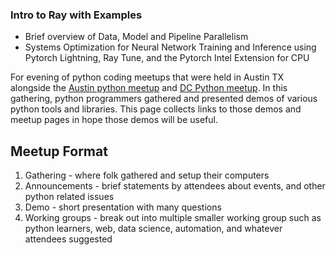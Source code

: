 ### Intro to Ray with Examples 
-  Brief overview of Data, Model and Pipeline Parallelism
- Systems Optimization for Neural Network Training and Inference using Pytorch Lightning, Ray Tune, and the Pytorch Intel Extension for CPU


For evening of python coding meetups that were held in Austin TX alongside the [Austin python meetup](https://www.meetup.com/austinpython/) and [DC Python meetup](https://www.meetup.com/dcpython/).
In this gathering, python programmers gathered and presented demos of various python tools and libraries. This page collects links to those demos and meetup pages in hope those demos will be useful.



Meetup Format
-------------
1. Gathering - where folk gathered and setup their computers
2. Announcements - brief statements by attendees about events, and other python related issues
3. Demo - short presentation with many questions
4. Working groups - break out into multiple smaller working group such as python learners, web, data science, automation, and whatever attendees suggested
